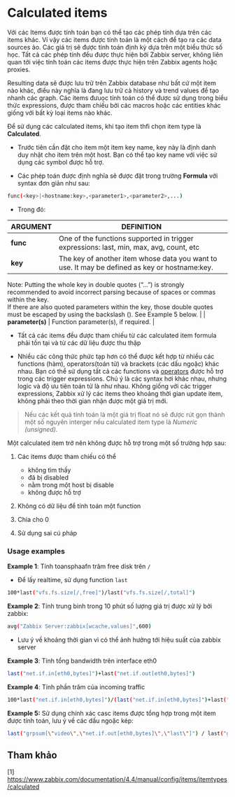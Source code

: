 # Calculated items

Với các Items được tính toán bạn có thể tạo các phép tính dựa trên các items khác. Ví vậy các items được tính toán là một cách để tạo ra các data sources ảo. Các giá trị sẽ được tính toán định kỳ dựa trên một biểu thức số học. Tất cả các phép tính đều được thực hiện bởi Zabbix server, không liên quan tới việc tính toán các items được thực hiện trên Zabbix agents hoặc proxies. 

Resulting data sẽ được lưu trữ trên Zabbix database như bất cứ một item nào khác, điều này nghĩa là đang lưu trữ cả history và trend values để tạo nhanh các graph. Các items đưuọc tính toán có thể được sử dụng trong biểu thức expressions, được tham chiếu bởi các macros hoặc các entities khác giống với bất kỳ loại items nào khác.

Để sử dụng các calculated items, khi tạo item thfi chọn item type là **Calculated**.

* Trước tiên cần đặt cho item một item key name, key này là định danh duy nhật cho item trên một host. Bạn có thể tạo key name với việc sử dụng các symbol được hỗ trợ.

* Các phép toán được định nghĩa sẽ được đặt trong trường **Formula** với syntax đơn giản như sau:

```sh
func(<key>|<hostname:key>,<parameter1>,<parameter2>,...)
```

* Trong đó:

| **ARGUMENT**| 	**DEFINITION** |
|---|---|
| **func**	| One of the functions supported in trigger expressions: last, min, max, avg, count, etc |
| **key**| 	The key of another item whose data you want to use. It may be defined as key or hostname:key. <br>
Note: Putting the whole key in double quotes (“…”) is strongly recommended to avoid incorrect parsing because of spaces or commas within the key.<br>
If there are also quoted parameters within the key, those double quotes must be escaped by using the backslash (\). See Example 5 below. |
| **parameter(s)**	| Function parameter(s), if required. |

* Tất cả các items đều được tham chiếu từ các calculated item formula phải tồn tại và từ các dữ liệu được thu thập

* Nhiều các công thức phức tạp hơn có thể được kết hợp từ nhiều các functions (hàm), operators(toán tử) và brackets (các dấu ngoặc) khác nhau. Bạn có thể sử dụng tất cả các functions và [operators](https://www.zabbix.com/documentation/4.4/manual/config/triggers/expression#operators) được hỗ trợ trong các trigger expressions. Chú ý là các syntax hơi khác nhau, nhưng logic và độ ưu tiên toán tử là như nhau. Không giống với các trigger expressions, Zabbix xử lý các items theo khoảng thời gian update item, không phải theo thời gian nhận được một giá trị mới.

> Nếu các kết quả tính toán là một giá trị float nó sẽ được rút gọn thành một số nguyên interger nếu calculated item type là *Numeric (unsigned)*. 


Một calculated item trở nên không được hỗ trợ trong một số trường hợp sau:

1. Các items được tham chiếu có thể 

	* không tìm thấy
	* đã bị disabled
	* nằm trong một host bị disable
	* không được hỗ trợ
2. Không có dữ liệu để tính toán một function
3. Chia cho 0
4. Sử dụng sai cú pháp

### Usage examples

**Example 1**: Tính toansphaafn trăm free disk trên `/`

* Để lấy realtime, sử dụng function `last`

```sh
100*last("vfs.fs.size[/,free]")/last("vfs.fs.size[/,total]")
```

**Example 2**: Tính trung binh trong 10 phút số lượng giá trị được xử lý bởi zabbix:

```sh
avg("Zabbix Server:zabbix[wcache,values]",600)
```

* Lưu ý về khoảng thời gian vì có thể ảnh hưởng tới hiệu suất của zabbix server

**Example 3**: Tính tổng bandwidth trên interface eth0

```sh
last("net.if.in[eth0,bytes]")+last("net.if.out[eth0,bytes]")
```

**Example 4**: Tính phần trăm của incoming traffic

```sh
100*last("net.if.in[eth0,bytes]")/(last("net.if.in[eth0,bytes]")+last("net.if.out[eth0,bytes]"))
```

**Example 5:** Sử dụng chính xác casc items được tổng hợp trong một item được tính toán, lưu ý về các dấu ngoặc kép:

```sh
last("grpsum[\"video\",\"net.if.out[eth0,bytes]\",\"last\"]") / last("grpsum[\"video\",\"nginx_stat.sh[active]\",\"last\"]") 
```




## Tham khảo

[1] https://www.zabbix.com/documentation/4.4/manual/config/items/itemtypes/calculated

